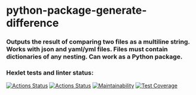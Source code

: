 # python-package-generate-difference

### Outputs the result of comparing two files as a multiline string. Works with json and yaml/yml files. Files must contain dictionaries of any nesting. Can work as a Python package.

### Hexlet tests and linter status:
[![Actions Status](https://github.com/CfyRJ/python-project-50/workflows/hexlet-check/badge.svg)](https://github.com/CfyRJ/python-project-50/actions/workflows/hexlet-check.yml)
[![Actions Status](https://github.com/CfyRJ/python-project-50/actions/workflows/gendiff.yml/badge.svg?branch=main)](https://github.com/CfyRJ/python-project-50/actions/workflows/gendiff.yml)
[![Maintainability](https://api.codeclimate.com/v1/badges/d6ebd2ae6b18ae3fd68d/maintainability)](https://codeclimate.com/github/CfyRJ/python-project-50/maintainability)
[![Test Coverage](https://api.codeclimate.com/v1/badges/d6ebd2ae6b18ae3fd68d/test_coverage)](https://codeclimate.com/github/CfyRJ/python-project-50/test_coverage)